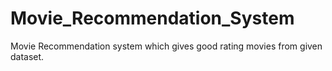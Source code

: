 # Movie_Recommendation_System
Movie Recommendation system which gives good rating movies from given dataset.
